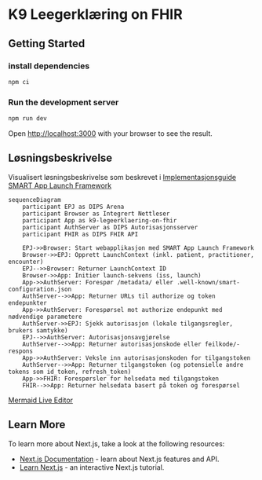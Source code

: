 # K9 Leegerklæring on FHIR

## Getting Started

### install dependencies
```bash
npm ci
 ```
### Run the development server
```bash
npm run dev
```

Open [http://localhost:3000](http://localhost:3000) with your browser to see the result.


## Løsningsbeskrivelse
Visualisert løsningsbeskrivelse som beskrevet i [Implementasjonsguide SMART App Launch Framework](https://helsenorge.atlassian.net/wiki/spaces/HELSENORGE/pages/67469415/Implementasjonsguide+SMART+App+Launch+Framework)
```mermaid
sequenceDiagram
    participant EPJ as DIPS Arena
    participant Browser as Integrert Nettleser
    participant App as k9-legeerklaering-on-fhir
    participant AuthServer as DIPS Autorisasjonsserver
    participant FHIR as DIPS FHIR API

    EPJ->>Browser: Start webapplikasjon med SMART App Launch Framework
    Browser->>EPJ: Opprett LaunchContext (inkl. patient, practitioner, encounter)
    EPJ-->>Browser: Returner LaunchContext ID
    Browser->>App: Initier launch-sekvens (iss, launch)
    App->>AuthServer: Forespør /metadata/ eller .well-known/smart-configuration.json
    AuthServer-->>App: Returner URLs til authorize og token endepunkter
    App->>AuthServer: Forespørsel mot authorize endepunkt med nødvendige parametere
    AuthServer->>EPJ: Sjekk autorisasjon (lokale tilgangsregler, brukers samtykke)
    EPJ-->>AuthServer: Autorisasjonsavgjørelse
    AuthServer-->>App: Returner autorisasjonskode eller feilkode/-respons
    App->>AuthServer: Veksle inn autorisasjonskoden for tilgangstoken
    AuthServer-->>App: Returner tilgangstoken (og potensielle andre tokens som id_token, refresh_token)
    App->>FHIR: Forespørsler for helsedata med tilgangstoken
    FHIR-->>App: Returner helsedata basert på token og forespørsel
```
[Mermaid Live Editor](https://mermaid.live/edit#pako:eNqFVMtu2zAQ_BWCpxSQ7DiWHVuHAG6TAC7SJojbHgoDBSOtZJoUqZJUnAfyOf2H3PNjXcryK04bX2RSs8PZmRUfaaJToDG18LsClcApZ7lhxVQR_JXMOJ7wkilHzq4-E2bJ6fhqQkYGFNuHfDR6YcF42Fg5yA0YR76CcxJwex8_KkuPFcNQQg5ghGRguMpDrcJsxt-qqNxsAuZ2echSy9V4qpZIlBienDQqYjJxWEkWcMPKUnLB7FwrUkBKJl9G19_q0y9YpZIZOceOYaGNWPI0DMiFjDG5LEuDTTTgTxpbu3PkgCshW6jOcVAuIKVhieOOawUmIGilrhBoPmykbWu7BlcZRL4iHZ--VoAqY3QTiREsa3BoQdyCsijB2qDZbM5BuC9a2xSTc23Ali_PhrQLcCxljrUJSIl0rQU-Q6H0QrVtgWaFiVYZzyvDfB-tudWNsxvCcKVp3cH36wtLHJeEIUgb_gBE58RpAQptSKGslHCr-P-jz4IkhXZbNOvqOjX18pxi2ynPwc8EJoassKevCW0yByE8F1LZZfQHUgsmwWvNmcqtgVz6rG5MJcBYYlnh7oWA3ci2tY626Cy7zecoG6SF903aFmIFfnJNBBlw6Zft0LuA7_5l0w8QFrVzpfa5FMm0WbdVO_--oh04OcDISu1wqrgXRphKDSxDRGN0QXj6q14FxECGWmfL5c7Y1cZv8qz7Q2Ezb5GfuzrGN2SunN7Rt6m6YdZfJOXLn2aqUGu2NTVTRQNagCkYT_Eme_SkU-pmUMCUxvg3Zfhl06l6Qpw3b3KvEho7U0FAqxLPWN16NM4YnrraPUs5Or3exBvop9bFqhKXNH6kdzQ-6rai407vcNAfdA6jbnQcBfSexsNOazjsdPuDXj8aDLu9_lNAH2qCTqs7PBpEvaNhhCX9Xid6-guMle_s)

## Learn More

To learn more about Next.js, take a look at the following resources:

- [Next.js Documentation](https://nextjs.org/docs) - learn about Next.js features and API.
- [Learn Next.js](https://nextjs.org/learn) - an interactive Next.js tutorial.
